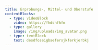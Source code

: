 ```yaml
---
title: Erprobungs-, Mittel- und Oberstufe
contentBlocks:
  - type: videoBlock
    video: https://fhdshfhfn
  - type: gallery
    image: /img/uploads/img_avatar.png
  - type: textBlock
    text: d﻿esdfoseigbsefersjkferkjerbkj
---
```

